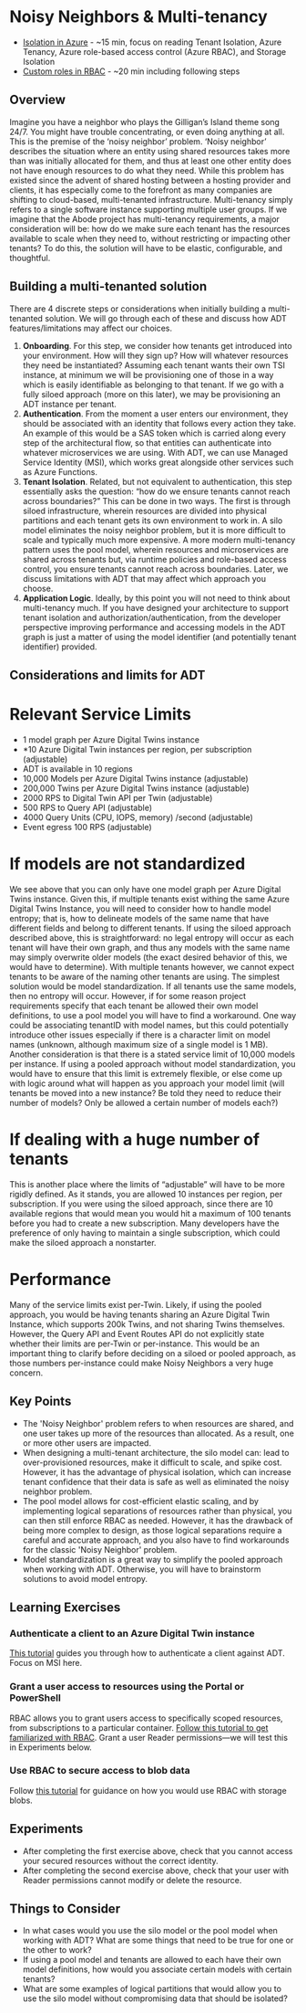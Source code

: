 # Noisy Neighbors & Multi-tenancy

- [Isolation in Azure](https://docs.microsoft.com/en-us/azure/security/fundamentals/isolation-choices) - ~15 min, focus on reading Tenant Isolation, Azure Tenancy, Azure role-based access control (Azure RBAC), and Storage Isolation 
- [Custom roles in RBAC](https://docs.microsoft.com/en-us/azure/role-based-access-control/custom-roles) - ~20 min including following steps

## Overview
Imagine you have a neighbor who plays the Gilligan’s Island theme song 24/7. You might have trouble concentrating, or even doing anything at all. This is the premise of the ‘noisy neighbor’ problem. ‘Noisy neighbor’ describes the situation where an entity using shared resources takes more than was initially allocated for them, and thus at least one other entity does not have enough resources to do what they need.
While this problem has existed since the advent of shared hosting between a hosting provider and clients, it has especially come to the forefront as many companies are shifting to cloud-based, multi-tenanted infrastructure. Multi-tenancy simply refers to a single software instance supporting multiple user groups. 
If we imagine that the Abode project has multi-tenancy requirements, a major consideration will be: how do we make sure each tenant has the resources available to scale when they need to, without restricting or impacting other tenants? To do this, the solution will have to be elastic, configurable, and thoughtful. 

## Building a multi-tenanted solution
There are 4 discrete steps or considerations when initially building a multi-tenanted solution. We will go through each of these and discuss how ADT features/limitations may affect our choices.
1. **Onboarding**. For this step, we consider how tenants get introduced into your environment. How will they sign up? How will whatever resources they need be instantiated? Assuming each tenant wants their own TSI instance, at minimum we will be provisioning one of those in a way which is easily identifiable as belonging to that tenant. If we go with a fully siloed approach (more on this later), we may be provisioning an ADT instance per tenant.
1. **Authentication**. From the moment a user enters our environment, they should be associated with an identity that follows every action they take. An example of this would be a SAS token which is carried along every step of the architectural flow, so that entities can authenticate into whatever microservices we are using. With ADT, we can use Managed Service Identity (MSI), which works great alongside other services such as Azure Functions. 
1. **Tenant Isolation**. Related, but not equivalent to authentication, this step essentially asks the question: “how do we ensure tenants cannot reach across boundaries?” This can be done in two ways. The first is through siloed infrastructure, wherein resources are divided into physical partitions and each tenant gets its own environment to work in. A silo model eliminates the noisy neighbor problem, but it is more difficult to scale and typically much more expensive. A more modern multi-tenancy pattern uses the pool model, wherein resources and microservices are shared across tenants but, via runtime policies and role-based access control, you ensure tenants cannot reach across boundaries. Later, we discuss limitations with ADT that may affect which approach you choose.
1. **Application Logic**. Ideally, by this point you will not need to think about multi-tenancy much. If you have designed your architecture to support tenant isolation and authorization/authentication, from the developer perspective improving performance and accessing models in the ADT graph is just a matter of using the model identifier (and potentially tenant identifier) provided. 

## Considerations and limits for ADT

# Relevant Service Limits	
-	1 model graph per Azure Digital Twins instance
-	*10 Azure Digital Twin instances per region, per subscription (adjustable)
-	ADT is available in 10 regions
-	10,000 Models per Azure Digital Twins instance (adjustable)
-	200,000 Twins per Azure Digital Twins instance (adjustable)
-	2000 RPS to Digital Twin API per Twin (adjustable)			
-	500 RPS to Query API (adjustable)
-	4000 Query Units (CPU, IOPS, memory) /second (adjustable)
-	Event egress 100 RPS (adjustable)

# If models are not standardized
We see above that you can only have one model graph per Azure Digital Twins instance. Given this, if multiple tenants exist withing the same Azure Digital Twins Instance, you will need to consider how to handle model entropy; that is, how to delineate models of the same name that have different fields and belong to different tenants. 
If using the siloed approach described above, this is straightforward: no legal entropy will occur as each tenant will have their own graph, and thus any models with the same name may simply overwrite older models (the exact desired behavior of this, we would have to determine). 
With multiple tenants however, we cannot expect tenants to be aware of the naming other tenants are using. The simplest solution would be model standardization. If all tenants use the same models, then no entropy will occur. However, if for some reason project requirements specify that each tenant be allowed their own model definitions, to use a pool model you will have to find a workaround. One way could be associating tenantID with model names, but this could potentially introduce other issues especially if there is a character limit on model names (unknown, although maximum size of a single model is 1 MB). 
Another consideration is that there is a stated service limit of 10,000 models per instance. If using a pooled approach without model standardization, you would have to ensure that this limit is extremely flexible, or else come up with logic around what will happen as you approach your model limit (will tenants be moved into a new instance? Be told they need to reduce their number of models? Only be allowed a certain number of models each?)

# If dealing with a huge number of tenants
This is another place where the limits of “adjustable” will have to be more rigidly defined. As it stands, you are allowed 10 instances per region, per subscription. If you were using the siloed approach, since there are 10 available regions that would mean you would hit a maximum of 100 tenants before you had to create a new subscription. Many developers have the preference of only having to maintain a single subscription, which could make the siloed approach a nonstarter. 

# Performance 
Many of the service limits exist per-Twin. Likely, if using the pooled approach, you would be having tenants sharing an Azure Digital Twin Instance, which supports 200k Twins, and not sharing Twins themselves. However, the Query API and Event Routes API do not explicitly state whether their limits are per-Twin or per-instance. This would be an important thing to clarify before deciding on a siloed or pooled approach, as those numbers per-instance could make Noisy Neighbors a very huge concern.

## Key Points
- The 'Noisy Neighbor' problem refers to when resources are shared, and one user takes up more of the resources than allocated. As a result, one or more other users are impacted. 
- When designing a multi-tenant architecture, the silo model can: lead to over-provisioned resources, make it difficult to scale, and spike cost. However, it has the advantage of physical isolation, which can increase tenant confidence that their data is safe as well as eliminated the noisy neighbor problem. 
- The pool model allows for cost-efficient elastic scaling, and by implementing logical separations of resources rather than physical, you can then still enforce RBAC as needed. However, it has the drawback of being more complex to design, as those logical separations require a careful and accurate approach, and you also have to find workarounds for the classic 'Noisy Neighbor' problem.
- Model standardization is a great way to simplify the pooled approach when working with ADT. Otherwise, you will have to brainstorm solutions to avoid model entropy.

## Learning Exercises

### Authenticate a client to an Azure Digital Twin instance
[This tutorial]( https://docs.microsoft.com/en-us/azure/digital-twins/how-to-authenticate-client) guides you through how to authenticate a client against ADT. Focus on MSI here.

### Grant a user access to resources using the Portal or PowerShell
RBAC allows you to grant users access to specifically scoped resources, from subscriptions to a particular container. [Follow this tutorial to get familiarized with RBAC](https://docs.microsoft.com/en-us/azure/role-based-access-control/tutorial-role-assignments-user-powershell). Grant a user Reader permissions—we will test this in Experiments below.

### Use RBAC to secure access to blob data 
Follow [this tutorial](https://docs.microsoft.com/en-us/azure/storage/common/storage-auth-aad-rbac-portal) for guidance on how you would use RBAC with storage blobs.

## Experiments
- After completing the first exercise above, check that you cannot access your secured resources without the correct identity.
- After completing the second exercise above, check that your user with Reader permissions cannot modify or delete the resource. 

## Things to Consider 
- In what cases would you use the silo model or the pool model when working with ADT? What are some things that need to be true for one or the other to work?
- If using a pool model and tenants are allowed to each have their own model definitions, how would you associate certain models with certain tenants?
- What are some examples of logical partitions that would allow you to use the silo model without compromising data that should be isolated?